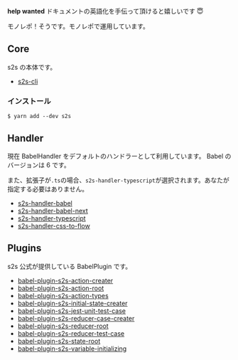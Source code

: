 **help wanted** ドキュメントの英語化を手伝って頂けると嬉しいです 😇

モノレポ！そうです。モノレポで運用しています。

## Core

s2s の本体です。

* [s2s-cli](./s2s-cli)

### インストール

```
$ yarn add --dev s2s
```

## Handler

現在 BabelHandler をデフォルトのハンドラーとして利用しています。
Babel のバージョンは 6 です。

また、拡張子が`.ts`の場合、`s2s-handler-typescript`が選択されます。あなたが指定する必要はありません。

* [s2s-handler-babel](./s2s-handler-babel)
* [s2s-handler-babel-next](./s2s-handler-babel-next)
* [s2s-handler-typescript](./s2s-handler-typescript)
* [s2s-handler-css-to-flow](./s2s-handler-css-to-flow)

## Plugins

s2s 公式が提供している BabelPlugin です。

* [babel-plugin-s2s-action-creater](./babel-plugin-s2s-action-creater)
* [babel-plugin-s2s-action-root](./babel-plugin-s2s-action-root)
* [babel-plugin-s2s-action-types](./babel-plugin-s2s-action-types)
* [babel-plugin-s2s-initial-state-creater](./babel-plugin-s2s-initial-state-creater)
* [babel-plugin-s2s-jest-unit-test-case](./babel-plugin-s2s-jest-unit-test-case)
* [babel-plugin-s2s-reducer-case-creater](./babel-plugin-s2s-reducer-case-creater)
* [babel-plugin-s2s-reducer-root](./babel-plugin-s2s-reducer-root)
* [babel-plugin-s2s-reducer-test-case](./babel-plugin-s2s-reducer-test-case)
* [babel-plugin-s2s-state-root](./babel-plugin-s2s-state-root)
* [babel-plugin-s2s-variable-initializing](./babel-plugin-s2s-variable-initializing)
